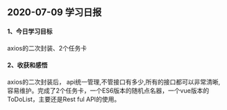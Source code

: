 ## 2020-07-09  学习日报

#### 1、今日学习目标

axios的二次封装、2个任务卡

#### 2、收获和感悟

axios的二次封装后， api统一管理,不管接口有多少,所有的接口都可以非常清晰,容易维护。完成了2个任务卡，一个ES6版本的随机点名器，一个vue版本的ToDoList，主要还是Rest ful API的使用。

